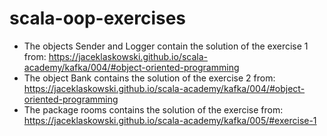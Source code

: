 # scala-oop-exercises

* The objects Sender and Logger contain the solution of the exercise 1 from: <https://jaceklaskowski.github.io/scala-academy/kafka/004/#object-oriented-programming>
* The object Bank contains the solution of the exercise 2 from: <https://jaceklaskowski.github.io/scala-academy/kafka/004/#object-oriented-programming>
* The package rooms contains the solution of the exercise from: <https://jaceklaskowski.github.io/scala-academy/kafka/005/#exercise-1>